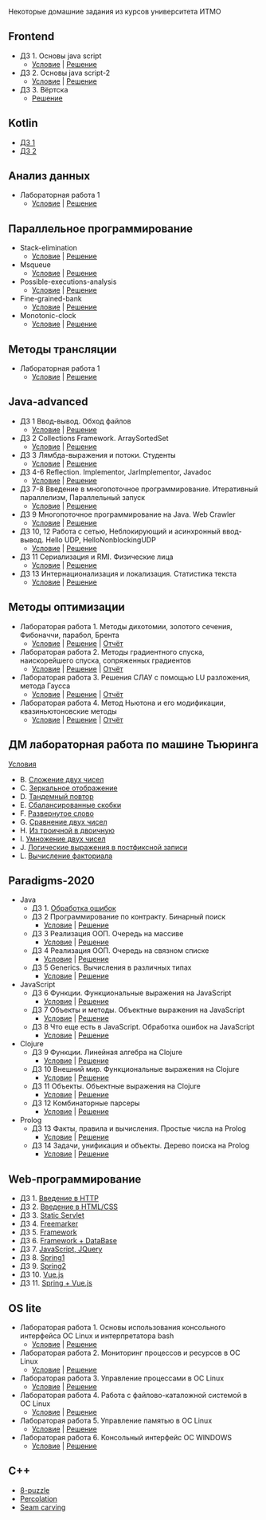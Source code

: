 Некоторые домашние задания из курсов университета ИТМО

Frontend
----
 * ДЗ 1. Основы java script
     * [Условие](https://github.com/AntonDubrovin/ITMO-University/blob/master/Frontend/homework1/README.md) | [Решение](https://github.com/AntonDubrovin/ITMO-University/blob/master/Frontend/homework1/homework1.js) 
 * ДЗ 2. Основы java script-2
     * [Условие](https://github.com/AntonDubrovin/ITMO-University/blob/master/Frontend/homework2/README.md) | [Решение](https://github.com/AntonDubrovin/ITMO-University/blob/master/Frontend/homework2/pbql.js)  
 * ДЗ 3. Вёртска
     * [Решение](https://github.com/AntonDubrovin/ITMO-University/tree/master/Frontend/homework3/01-about-cats)  

Kotlin
----
   * [ДЗ 1](https://github.com/AntonDubrovin/ITMO-University/tree/master/kotlin/homework1)
   * [ДЗ 2](https://github.com/AntonDubrovin/ITMO-University/tree/master/kotlin/homework2)

Анализ данных
----
   * Лабораторная работа 1
      * [Условие](https://github.com/AntonDubrovin/ITMO-University/blob/master/DataAnalysis/lab1/Lab-1.ipynb) | [Решение](https://github.com/AntonDubrovin/ITMO-University/blob/master/DataAnalysis/lab1/lab1_DubrovinAnton.ipynb) 

Параллельное программирование
----
   * Stack-elimination
        * [Условие](https://github.com/AntonDubrovin/ITMO-University/blob/master/MPP/stack-elimination/README.md) | [Решение](https://github.com/AntonDubrovin/ITMO-University/tree/master/MPP/stack-elimination) 
   * Msqueue 
        * [Условие](https://github.com/AntonDubrovin/ITMO-University/blob/master/MPP/msqueue/README.md) | [Решение](https://github.com/AntonDubrovin/ITMO-University/tree/master/MPP/msqueue) 
   * Possible-executions-analysis
        * [Условие](https://github.com/AntonDubrovin/ITMO-University/blob/master/MPP/possible-executions-anasysis/README.md) | [Решение](https://github.com/AntonDubrovin/ITMO-University/tree/master/MPP/possible-executions-anasysis) 
   * Fine-grained-bank
        * [Условие](https://github.com/AntonDubrovin/ITMO-University/blob/master/MPP/fine-grained-bank/README.md) | [Решение](https://github.com/AntonDubrovin/ITMO-University/tree/master/MPP/fine-grained-bank)  
   * Monotonic-clock
        * [Условие](https://github.com/AntonDubrovin/ITMO-University/blob/master/MPP/monotonic-clock/README.md) | [Решение](https://github.com/AntonDubrovin/ITMO-University/tree/master/MPP/monotonic-clock) 

Методы трансляции
----
  * Лабораторная работа 1
    * [Условие](https://github.com/AntonDubrovin/ITMO-University/blob/master/MT/lab1/lib/%D0%A3%D1%81%D0%BB%D0%BE%D0%B2%D0%B8%D0%B5%D0%9B%D0%B0%D0%B1%D0%BE%D1%80%D0%B0%D1%82%D0%BE%D1%80%D0%BD%D0%B0%D1%8F1.pdf) | [Решение](https://github.com/AntonDubrovin/ITMO-University/tree/master/MT/lab1/lib)  

Java-advanced
----

 * ДЗ 1 Ввод-вывод. Обход файлов
   * [Условие](https://github.com/AntonDubrovin/ITMO-University/tree/master/java-advanced/dz1(walk)/README.md) | [Решение](https://github.com/AntonDubrovin/ITMO-University/tree/master/java-advanced/dz1(walk)/src)
 * ДЗ 2 Collections Framework. ArraySortedSet
   * [Условие](https://github.com/AntonDubrovin/ITMO-University/tree/master/java-advanced/dz2(arrayset)/README.md) | [Решение](https://github.com/AntonDubrovin/ITMO-University/tree/master/java-advanced/dz2(arrayset)/src/info/kgeorgiy/ja/dubrovin/arrayset)
 * ДЗ 3 Лямбда-выражения и потоки. Студенты
   * [Условие](https://github.com/AntonDubrovin/ITMO-University/tree/master/java-advanced/dz3(student)/README.md) | [Решение](https://github.com/AntonDubrovin/ITMO-University/tree/master/java-advanced/dz3(student)/src/info/kgeorgiy/ja/dubrovin/student)
 * ДЗ 4-6 Reflection. Implementor, JarImplementor, Javadoc
   * [Условие](https://github.com/AntonDubrovin/ITMO-University/tree/master/java-advanced/dz4-6(Implementor%2C%20jar%2C%20javadoc)/README.md) | [Решение](https://github.com/AntonDubrovin/ITMO-University/tree/master/java-advanced/dz4-6(Implementor%2C%20jar%2C%20javadoc)/src/info/kgeorgiy/ja/dubrovin/implementor)
 * ДЗ 7-8 Введение в многопоточное программирование. Итеративный параллелизм, Параллельный запуск
   * [Условие](https://github.com/AntonDubrovin/ITMO-University/tree/master/java-advanced/dz78(parallelism)/README.md) | [Решение](https://github.com/AntonDubrovin/ITMO-University/tree/master/java-advanced/dz78(parallelism)/src/info/kgeorgiy/ja/dubrovin/concurrent)
 * ДЗ 9 Многопоточное программирование на Java. Web Crawler
   * [Условие](https://github.com/AntonDubrovin/ITMO-University/tree/master/java-advanced/dz9(webCrawler)/README.md) | [Решение](https://github.com/AntonDubrovin/ITMO-University/tree/master/java-advanced/dz9(webCrawler)/src/info/kgeorgiy/ja/dubrovin/crawler)
 * ДЗ 10, 12 Работа с сетью, Неблокирующий и асинхронный ввод-вывод. Hello UDP, HelloNonblockingUDP
   * [Условие](https://github.com/AntonDubrovin/ITMO-University/tree/master/java-advanced/dz10,12(UDP%20client,%20server)/README.md) | [Решение](https://github.com/AntonDubrovin/ITMO-University/tree/master/java-advanced/dz10%2C12(UDP%20client%2C%20server)/src/info/kgeorgiy/ja/dubrovin/hello)
 * ДЗ 11 Сериализация и RMI. Физические лица
   * [Условие](https://github.com/AntonDubrovin/ITMO-University/tree/master/java-advanced/dz11(serialization,%20rmi)/README.md) | [Решение](https://github.com/AntonDubrovin/ITMO-University/tree/master/java-advanced/dz11(serialization%2C%20rmi)/src/info/kgeorgiy/ja/dubrovin/rmi)
 * ДЗ 13 Интернационализация и локализация. Статистика текста
   * [Условие](https://github.com/AntonDubrovin/ITMO-University/tree/master/java-advanced/dz13(textStatistics)/README.md) | [Решение](https://github.com/AntonDubrovin/ITMO-University/tree/master/java-advanced/dz13(textStatistics)/src/info/kgeorgiy/ja/dubrovin/statistics)

Методы оптимизации
----

 * Лабораторая работа 1. Методы дихотомии, золотого сечения, Фибоначчи, парабол, Брента 
   * [Условие](https://github.com/AntonDubrovin/ITMO-University/blob/master/OptimizationMethods/%D0%A3%D1%81%D0%BB%D0%BE%D0%B2%D0%B8%D0%B5%D0%9B%D0%B0%D0%B1%D0%BE%D1%80%D0%B0%D1%82%D0%BE%D1%80%D0%BD%D0%B0%D1%8F1.pdf) | [Решение](https://github.com/AntonDubrovin/OptimizationMethods/tree/master/src/info/metopt/approx/oneDimensional) | [Отчёт](https://github.com/AntonDubrovin/ITMO-University/blob/master/OptimizationMethods/%D0%9E%D1%82%D1%87%D1%91%D1%82%D0%9B%D0%B0%D0%B1%D0%BE%D1%80%D0%B0%D1%82%D0%BE%D1%80%D0%BD%D0%B0%D1%8F1.pdf)
 * Лабораторая работа 2. Методы градиентного спуска, наискорейшего спуска, сопряженных градиентов
   * [Условие](https://github.com/AntonDubrovin/ITMO-University/blob/master/OptimizationMethods/%D0%A3%D1%81%D0%BB%D0%BE%D0%B2%D0%B8%D0%B5%D0%9B%D0%B0%D0%B1%D0%BE%D1%80%D0%B0%D1%82%D0%BE%D1%80%D0%BD%D0%B0%D1%8F2.pdf) | [Решение](https://github.com/AntonDubrovin/OptimizationMethods/tree/master/src/info/metopt/approx/gradient) | [Отчёт](https://github.com/AntonDubrovin/ITMO-University/blob/master/OptimizationMethods/%D0%9E%D1%82%D1%87%D1%91%D1%82%D0%9B%D0%B0%D0%B1%D0%BE%D1%80%D0%B0%D1%82%D0%BE%D1%80%D0%BD%D0%B0%D1%8F2.pdf)
 * Лабораторая работа 3. Решения СЛАУ с помощью LU разложения, метода Гаусса
   * [Условие](https://github.com/AntonDubrovin/ITMO-University/blob/master/OptimizationMethods/%D0%A3%D1%81%D0%BB%D0%BE%D0%B2%D0%B8%D0%B5%D0%9B%D0%B0%D0%B1%D0%BE%D1%80%D0%B0%D1%82%D0%BE%D1%80%D0%BD%D0%B0%D1%8F3.pdf) | [Решение](https://github.com/AntonDubrovin/Gauss/tree/master/src/com/approx/third) | [Отчёт](https://github.com/AntonDubrovin/ITMO-University/blob/master/OptimizationMethods/%D0%9E%D1%82%D1%87%D1%91%D1%82%D0%9B%D0%B0%D0%B1%D0%BE%D1%80%D0%B0%D1%82%D0%BE%D1%80%D0%BD%D0%B0%D1%8F3.pdf)
 * Лабораторая работа 4. Метод Ньютона и его модификации, квазиньютоновские методы
   * [Условие](https://github.com/AntonDubrovin/ITMO-University/blob/master/OptimizationMethods/%D0%A3%D1%81%D0%BB%D0%BE%D0%B2%D0%B8%D0%B5%D0%9B%D0%B0%D0%B1%D0%BE%D1%80%D0%B0%D1%82%D0%BE%D1%80%D0%BD%D0%B0%D1%8F4.pdf) | [Решение](https://github.com/AntonDubrovin/Newton/tree/master/src/com/approx/newton) | [Отчёт](https://github.com/AntonDubrovin/ITMO-University/blob/master/OptimizationMethods/%D0%9E%D1%82%D1%87%D1%91%D1%82%D0%9B%D0%B0%D0%B1%D0%BE%D1%80%D0%B0%D1%82%D0%BE%D1%80%D0%BD%D0%B0%D1%8F4.pdf)

ДМ лабораторная работа по машине Тьюринга
---

[Условия](https://github.com/AntonDubrovin/ITMO-University/blob/master/TuringMachine/%D0%A3%D1%81%D0%BB%D0%BE%D0%B2%D0%B8%D1%8F.pdf)
 * B. [Сложение двух чисел](https://github.com/AntonDubrovin/ITMO-University/blob/master/TuringMachine/aplusb.out)
 * C. [Зеркальное отображение](https://github.com/AntonDubrovin/ITMO-University/blob/master/TuringMachine/mirror.out)
 * D. [Тандемный повтор](https://github.com/AntonDubrovin/ITMO-University/blob/master/TuringMachine/tandem.out)
 * E. [Сбалансированные скобки](https://github.com/AntonDubrovin/ITMO-University/blob/master/TuringMachine/balanced.out)
 * F. [Развернутое слово](https://github.com/AntonDubrovin/ITMO-University/blob/master/TuringMachine/reverse.out)
 * G. [Сравнение двух чисел](https://github.com/AntonDubrovin/ITMO-University/blob/master/TuringMachine/less.out)
 * H. [Из троичной в двоичную](https://github.com/AntonDubrovin/ITMO-University/blob/master/TuringMachine/convertto2.out)
 * I. [Умножение двух чисел](https://github.com/AntonDubrovin/ITMO-University/blob/master/TuringMachine/multiplication.out)
 * J. [Логические выражения в постфиксной записи](https://github.com/AntonDubrovin/ITMO-University/blob/master/TuringMachine/postfixlogic.out)
 * L. [Вычисление факториала](https://github.com/AntonDubrovin/ITMO-University/blob/master/TuringMachine/factorial.out)

Paradigms-2020
----

 * Java
   * ДЗ 1. [Обработка ошибок](https://github.com/AntonDubrovin/ITMO-University/tree/master/paradigms-2020/Java/DZ1)
   * ДЗ 2 Программирование по контракту. Бинарный поиск
     * [Условие](https://github.com/AntonDubrovin/ITMO-University/blob/master/paradigms-2020/Java/DZ2/README.md) | [Решение](https://github.com/AntonDubrovin/ITMO-University/tree/master/paradigms-2020/Java/DZ2)
   * ДЗ 3 Реализация ООП. Очередь на массиве
     * [Условие](https://github.com/AntonDubrovin/ITMO-University/tree/master/paradigms-2020/Java/DZ3/README.md) | [Решение](https://github.com/AntonDubrovin/ITMO-University/tree/master/paradigms-2020/Java/DZ3)
   * ДЗ 4 Реализация ООП. Очередь на связном списке
     * [Условие](https://github.com/AntonDubrovin/ITMO-University/blob/master/paradigms-2020/Java/DZ4/README.md) | [Решение](https://github.com/AntonDubrovin/ITMO-University/tree/master/paradigms-2020/Java/DZ4)
   * ДЗ 5 Generics. Вычисления в различных типах
     * [Условие](https://github.com/AntonDubrovin/ITMO-University/blob/master/paradigms-2020/Java/DZ5/README.md) | [Решение](https://github.com/AntonDubrovin/ITMO-University/tree/master/paradigms-2020/Java/DZ5)
 * JavaScript
   * ДЗ 6 Функции. Функциональные выражения на JavaScript
     * [Условие](https://github.com/AntonDubrovin/ITMO-University/blob/master/paradigms-2020/JavaScript/dz6/README.md) | [Решение](https://github.com/AntonDubrovin/ITMO-University/tree/master/paradigms-2020/JavaScript/dz6)
   * ДЗ 7 Объекты и методы. Объектные выражения на JavaScript
     * [Условие](https://github.com/AntonDubrovin/ITMO-University/blob/master/paradigms-2020/JavaScript/hw7/README.md) | [Решение](https://github.com/AntonDubrovin/ITMO-University/tree/master/paradigms-2020/JavaScript/hw7)
   * ДЗ 8 Что еще есть в JavaScript. Обработка ошибок на JavaScript
     * [Условие](https://github.com/AntonDubrovin/ITMO-University/blob/master/paradigms-2020/JavaScript/dz8/README.md) | [Решение](https://github.com/AntonDubrovin/ITMO-University/tree/master/paradigms-2020/JavaScript/dz8)
 * Clojure
   * ДЗ 9 Функции. Линейная алгебра на Clojure
     * [Условие](https://github.com/AntonDubrovin/ITMO-University/blob/master/paradigms-2020/clojure/dz9/README.md) | [Решение](https://github.com/AntonDubrovin/ITMO-University/tree/master/paradigms-2020/clojure/dz9)
   * ДЗ 10 Внешний мир. Функциональные выражения на Clojure
     * [Условие](https://github.com/AntonDubrovin/ITMO-University/blob/master/paradigms-2020/clojure/dz10/README.md) | [Решение](https://github.com/AntonDubrovin/ITMO-University/tree/master/paradigms-2020/clojure/dz10)
   * ДЗ 11 Объекты. Объектные выражения на Clojure
     * [Условие](https://github.com/AntonDubrovin/ITMO-University/blob/master/paradigms-2020/clojure/dz11/README.md) | [Решение](https://github.com/AntonDubrovin/ITMO-University/tree/master/paradigms-2020/clojure/dz11)
   * ДЗ 12 Комбинаторные парсеры
     * [Условие](https://github.com/AntonDubrovin/ITMO-University/blob/master/paradigms-2020/clojure/dz12/README.md) | [Решение](https://github.com/AntonDubrovin/ITMO-University/tree/master/paradigms-2020/clojure/dz12)
 * Prolog
   * ДЗ 13 Факты, правила и вычисления. Простые числа на Prolog
     * [Условие](https://github.com/AntonDubrovin/ITMO-University/blob/master/paradigms-2020/Prolog/README.md) | [Решение](https://github.com/AntonDubrovin/ITMO-University/blob/master/paradigms-2020/Prolog/primes.pl)
   * ДЗ 14 Задачи, унификация и объекты. Дерево поиска на Prolog
     * [Условие](https://github.com/AntonDubrovin/ITMO-University/blob/master/paradigms-2020/Prolog/README.md) | [Решение](https://github.com/AntonDubrovin/ITMO-University/blob/master/paradigms-2020/Prolog/tree-map.pl)

Web-программирование
----

 * ДЗ 1. [Введение в HTTP](https://github.com/AntonDubrovin/ITMO-University/tree/master/Web/HTTP-Server)
 * ДЗ 2. [Введение в HTML/CSS](https://github.com/AntonDubrovin/ITMO-University/tree/master/Web/lesson2(css))
 * ДЗ 3. [Static Servlet](https://github.com/AntonDubrovin/ITMO-University/tree/master/Web/lesson3(static%20servlet)/wp3)
 * ДЗ 4. [Freemarker](https://github.com/AntonDubrovin/ITMO-University/tree/master/Web/lesson4(freemarker))
 * ДЗ 5. [Framework](https://github.com/AntonDubrovin/ITMO-University/tree/master/Web/lesson5(framework))
 * ДЗ 6. [Framework + DataBase](https://github.com/AntonDubrovin/ITMO-University/tree/master/Web/lesson6(DB%2Center%2Cregister))
 * ДЗ 7. [JavaScript, JQuery](https://github.com/AntonDubrovin/ITMO-University/tree/master/Web/lesson7(js%2C%20jQuery))
 * ДЗ 8. [Spring1](https://github.com/AntonDubrovin/ITMO-University/tree/master/Web/lesson8(spring))
 * ДЗ 9. [Spring2](https://github.com/AntonDubrovin/ITMO-University/tree/master/Web/lesson9(spring))
 * ДЗ 10. [Vue.js](https://github.com/AntonDubrovin/ITMO-University/tree/master/Web/lesson10(vue.js))
 * ДЗ 11. [Spring + Vue.js](https://github.com/AntonDubrovin/ITMO-University/tree/master/Web/lesson11(vueJS%2Cspring))

OS lite
----

 * Лабораторая работа 1. Основы использования консольного интерфейса ОС Linux и интерпретатора bash
   * [Условие](https://github.com/AntonDubrovin/ITMO-University/blob/master/OS/%D0%A3%D1%81%D0%BB%D0%BE%D0%B2%D0%B8%D0%B5%D0%9B%D0%B0%D0%B1%D0%BE%D1%80%D0%B0%D1%82%D0%BE%D1%80%D0%BD%D0%B0%D1%8F1.pdf) | [Решение](https://github.com/AntonDubrovin/ITMO-University/tree/master/OS/lab1)
 * Лабораторая работа 2. Мониторинг процессов и ресурсов в ОС Linux
   * [Условие](https://github.com/AntonDubrovin/ITMO-University/blob/master/OS/%D0%A3%D1%81%D0%BB%D0%BE%D0%B2%D0%B8%D0%B5%D0%9B%D0%B0%D0%B1%D0%BE%D1%80%D0%B0%D1%82%D0%BE%D1%80%D0%BD%D0%B0%D1%8F2.pdf) | [Решение](https://github.com/AntonDubrovin/ITMO-University/tree/master/OS/lab2)
 * Лабораторая работа 3. Управление процессами в ОС Linux
   * [Условие](https://github.com/AntonDubrovin/ITMO-University/blob/master/OS/%D0%A3%D1%81%D0%BB%D0%BE%D0%B2%D0%B8%D0%B5%D0%9B%D0%B0%D0%B1%D0%BE%D1%80%D0%B0%D1%82%D0%BE%D1%80%D0%BD%D0%B0%D1%8F3.pdf) | [Решение](https://github.com/AntonDubrovin/ITMO-University/tree/master/OS/lab3)
 * Лабораторая работа 4. Работа с файлово-каталожной системой в ОС Linux
   * [Условие](https://github.com/AntonDubrovin/ITMO-University/blob/master/OS/%D0%A3%D1%81%D0%BB%D0%BE%D0%B2%D0%B8%D0%B5%D0%9B%D0%B0%D0%B1%D0%BE%D1%80%D0%B0%D1%82%D0%BE%D1%80%D0%BD%D0%B0%D1%8F4.pdf) | [Решение](https://github.com/AntonDubrovin/ITMO-University/tree/master/OS/lab4)
 * Лабораторая работа 5. Управление памятью в ОС Linux
   * [Условие](https://github.com/AntonDubrovin/ITMO-University/blob/master/OS/%D0%A3%D1%81%D0%BB%D0%BE%D0%B2%D0%B8%D0%B5%D0%9B%D0%B0%D0%B1%D0%BE%D1%80%D0%B0%D1%82%D0%BE%D1%80%D0%BD%D0%B0%D1%8F5.pdf) | [Решение](https://github.com/AntonDubrovin/ITMO-University/tree/master/OS/lab5)
 * Лабораторая работа 6. Консольный интерфейс ОС WINDOWS
   * [Условие](https://github.com/AntonDubrovin/ITMO-University/blob/master/OS/%D0%A3%D1%81%D0%BB%D0%BE%D0%B2%D0%B8%D0%B5%D0%9B%D0%B0%D0%B1%D0%BE%D1%80%D0%B0%D1%82%D0%BE%D1%80%D0%BD%D0%B0%D1%8F6.pdf) | [Решение](https://github.com/AntonDubrovin/ITMO-University/tree/master/OS/lab6)

C++ 
----

 * [8-puzzle](https://github.com/AntonDubrovin/ITMO-University/tree/master/C%2B%2B/8-puzzle)
 * [Percolation](https://github.com/AntonDubrovin/ITMO-University/tree/master/C%2B%2B/percolation)
 * [Seam carving](https://github.com/AntonDubrovin/ITMO-University/tree/master/C%2B%2B/seam-carving)
